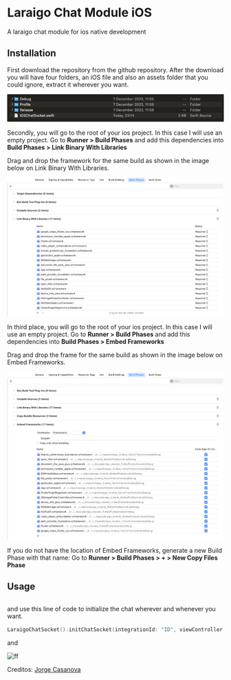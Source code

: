 # Laraigo Chat Module iOS

A laraigo chat module for ios native development

## Installation

First download the repository from the github repository. After the download you will have four folders, an iOS file and also an assets folder that you could ignore, extract it wherever you want.

<!-- ![folder with the repository downloaded](https://media.discordapp.net/attachments/593247279196930049/1087745810181136404/image.png) -->

![folder with the repository downloaded](assets/image.png)

Secondly, you will go to the root of your ios project. In this case I will use an empty project. Go to **Runner > Build Phases** and add this dependencies into **Build Phases > Link Binary With Libraries**

Drag and drop the framework for the same build as shown in the image below on Link Binary With Libraries.

![folder with the repository downloaded](assets/link_binary_with_libraries.png)

In third place, you will go to the root of your ios project. In this case I will use an empty project. Go to **Runner > Build Phases** and add this dependencies into **Build Phases > Embed Frameworks**

Drag and drop the frame for the same build as shown in the image below on Embed Frameworks.

![folder with the repository downloaded](assets/embed_frameworks.png)

If you do not have the location of Embed Frameworks, generate a new Build Phase with that name:
Go to **Runner > Build Phases > + > New Copy Files Phase**

## Usage

<!-- If you want to use the laraigo chat you will need to add the activity to you **AndroidManifest.xml.**. -->

```xml

```

and use this line of code to initialize the chat wherever and whenever you want.

```swift
LaraigoChatSocket().initChatSocket(integrationId: "ID", viewController: self)
```

and

![ff](https://media.discordapp.net/attachments/593247279196930049/1087752300124196954/image.png)

Creditos: [Jorge Casanova](https://github.com/jorgecasanovadev)
